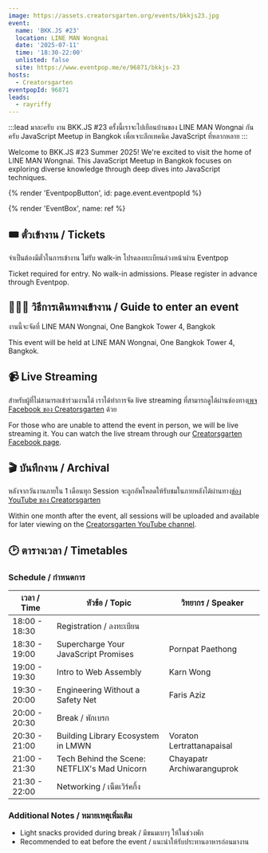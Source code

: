 ```yaml
---
image: https://assets.creatorsgarten.org/events/bkkjs23.jpg
event:
  name: 'BKK.JS #23'
  location: LINE MAN Wongnai
  date: '2025-07-11'
  time: '18:30-22:00'
  unlisted: false
  site: https://www.eventpop.me/e/96871/bkkjs-23
hosts:
  - Creatorsgarten
eventpopId: 96871
leads:
  - rayriffy
---
```


:::lead
มาละครับ งาน BKK.JS #23 ครั้งนี้เราจะไปเยือนบ้านของ LINE MAN Wongnai กันครับ JavaScript Meetup in Bangkok เพื่อเจาะลึกเทคนิค JavaScript ที่หลากหลาย
:::

Welcome to BKK.JS #23 Summer 2025! We're excited to visit the home of LINE MAN Wongnai. This JavaScript Meetup in Bangkok focuses on exploring diverse knowledge through deep dives into JavaScript techniques.

{% render 'EventpopButton', id: page.event.eventpopId %}

{% render 'EventBox', name: ref %}

## 🎟️ ตั๋วเข้างาน / Tickets

จำเป็นต้องมีตั๋วในการเข้างาน ไม่รับ walk-in โปรดลงทะเบียนล่วงหน้าผ่าน Eventpop

Ticket required for entry. No walk-in admissions. Please register in advance through Eventpop.

## 🚶🏻‍♂️ วิธีการเดินทางเข้างาน / Guide to enter an event

งานนี้จะจัดที่ LINE MAN Wongnai, One Bangkok Tower 4, Bangkok

This event will be held at LINE MAN Wongnai, One Bangkok Tower 4, Bangkok.

## 📹 Live Streaming

สำหรับผู้ที่ไม่สามารถเข้าร่วมงานได้ เราได้ทำการจัด live streaming ที่สามารถดูได้ผ่านช่องทาง[เพจ Facebook ของ Creatorsgarten](https://www.facebook.com/creatorsgarten/) ด้วย

For those who are unable to attend the event in person, we will be live streaming it. You can watch the live stream through our [Creatorsgarten Facebook page](https://www.facebook.com/creatorsgarten/).

## 🎬 บันทึกงาน / Archival

หลังจากวันงานภายใน 1 เดือนทุก Session จะถูกอัพโหลดให้รับชมในภายหลังได้ผ่านทาง[ช่อง YouTube ของ Creatorsgarten](https://youtube.com/@creatorsgarten)

Within one month after the event, all sessions will be uploaded and available for later viewing on the [Creatorsgarten YouTube channel](https://youtube.com/@creatorsgarten).

## 🕑 ตารางเวลา / Timetables

### Schedule / กำหนดการ

| เวลา / Time | หัวข้อ / Topic | วิทยากร / Speaker |
|-------------|----------------|-------------------|
| 18:00 - 18:30 | Registration / ลงทะเบียน | |
| 18:30 - 19:00 | Supercharge Your JavaScript Promises | Pornpat Paethong |
| 19:00 - 19:30 | Intro to Web Assembly | Karn Wong |
| 19:30 - 20:00 | Engineering Without a Safety Net | Faris Aziz |
| 20:00 - 20:30 | Break / พักเบรก | |
| 20:30 - 21:00 | Building Library Ecosystem in LMWN | Voraton Lertrattanapaisal |
| 21:00 - 21:30 | Tech Behind the Scene: NETFLIX's Mad Unicorn | Chayapatr Archiwaranguprok |
| 21:30 - 22:00 | Networking / เน็ตเวิร์คกิ้ง | |

### Additional Notes / หมายเหตุเพิ่มเติม

- Light snacks provided during break / มีขนมเบาๆ ให้ในช่วงพัก
- Recommended to eat before the event / แนะนำให้รับประทานอาหารก่อนมางาน